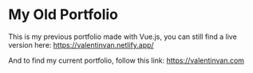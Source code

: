 # My Old Portfolio

This is my previous portfolio made with Vue.js, you can still find a live version here: https://valentinvan.netlify.app/


And to find my current portfolio, follow this link: https://valentinvan.com
